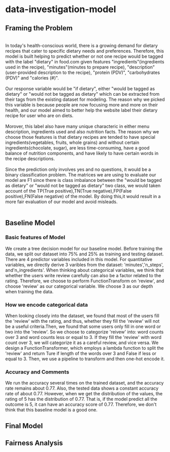 # data-investigation-model

## Framing the Problem
<br />
In today's health-conscious world, there is a growing demand for dietary recipes that cater to specific dietary needs and preferences. Therefore, this model is built helping to predict whether or not one recipe would be tagged with the label "dietary" in food.com given features "ingredients"(ingredients used in the recipe), "minutes"(minutes to prepare recipe), "description"(user-provided description to the recipe), "protein (PDV)", "carbohydrates (PDV)" and "calories (#)".
<br />
<br />
Our response variable would be "if dietary", either "would be tagged as dietary" or "would not be tagged as dietary" which can be extracted from their tags from the existing dataset for modeling. The reason why we picked this variable is because people are now focusing more and more on their health, and our model aimed to better help the website label their dietary recipe for user who are on diets.
<br />
<br />
Morover, this label also have many unique characteric in either menu description, ingredients used and also nutrition facts. The reason why we choose those features is that dietary recipes are tended to have special ingredients(vegetables, fruits, whole grains) and without certain ingredients(chocolate, sugar), are less time-consuming, have a good balance of nutrition components, and have likely to have certain words in the recipe descriptions. 
<br />
<br />
Since the prediction only involves yes and no questions, it would be a binary classification problem. The matrices we are using to evaluate our model are F1 since there is class imbalance between the "would be tagged as dietary" or "would not be tagged as dietary" two class, we would taken account of the TP(True positive),TN(True negative),FP(False positive),FN(False negative) of the model. By doing this,it would result in a more fair evaluation of our model and avoid misleads.
<br />
<br />

## Baseline Model
### Basic features of Model
We create a tree decision model for our baseline model. Before training the data, we split our dataset into 75% and 25% as training and testing dataset. There are 4 predictor variables included in this model. For quantitative variables, we directly derive 3 varibles from the dataset: 'minutes','n_steps', and'n_ingredients'. When thinking about categorical variables, we think that whether the users write review carefully can also be a factor related to the rating. Therefore, we choose to perform FunctionTransform on 'review', and choose 'review' as our categorical variable. We choose 3 as our depth when training the data.
<br />
### How we encode categorical data
When looking closely into the dataset, we found that most of the users fill the 'review' with the rating, and thus, whether they fill the 'review' will not be a useful criteria.Then, we found that some users only fill in one word or two into the 'review'. So we choose to categorize 'reivew' into: word counts over 3 and word counts less or equal to 3. If they fill the 'review' with word count over 3, we will categorize it as a careful review, and vice versa. We design a FunctionTransformer, which employs a lambda function to split the 'review' and return Ture if length of the words over 3 and False if less or equal to 3. Then, we use a pipeline to transform and then one-hot encode it.
<br />
### Accuracy and Comments
We run the accuracy several times on the trained dataset, and the accuracy rate remains about 0.77. Also, the tested data shows a constant accuracy rate of about 0.77. However, when we get the distribution of the values, the rating of 5 has the distribution of 0.77. That is, if the model predict all the outcome is 5, it can have an accuracy score of 0.77. Therefore, we don't think that this baseline model is a good one.
<br />

## Final Model

## Fairness Analysis
